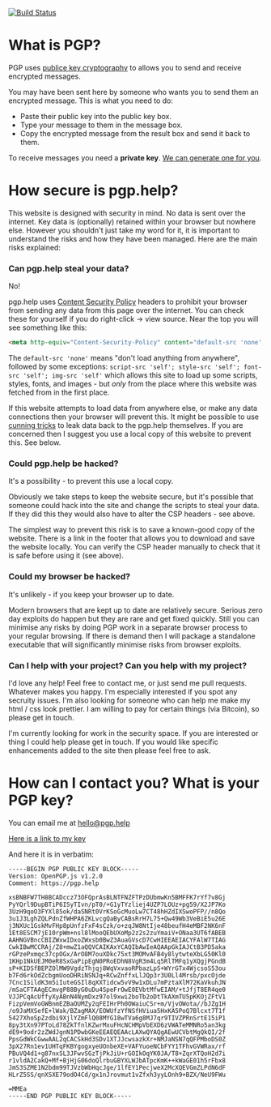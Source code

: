 [![Build Status](https://travis-ci.org/Gaff/pgp.help.svg?branch=master)](https://travis-ci.org/Gaff/pgp.help)


# What is PGP?

PGP uses [publice key cryptography](https://simple.wikipedia.org/wiki/Public-key_cryptography) to allows you to send and receive encrypted messages.

You may have been sent here by someone who wants you to send them an encrypted message. This is what you need to do:

* Paste their public key into the public key box.
* Type your message to them in the message box.
* Copy the encrypted message from the result box and send it back to them.

To receive messages you need a **private key**. [We can generate one for you](https://pgp.help/#/generate).

# How secure is pgp.help?

This website is designed with security in mind. No data is sent over the internet. Key data is (optionally) retained within your browser but nowhere else. However you shouldn't just take my word for it, it is important to understand the risks and how they have been managed. Here are the main risks explained:

### Can pgp.help steal your data?

No!

pgp.help uses [Content Security Policy]("http://www.html5rocks.com/en/tutorials/security/content-security-policy/") headers to prohibit your browser from sending any data from this page over the internet. You can check these for yourself if you do right-click -> view source. Near the top you will see something like this:

```html
<meta http-equiv="Content-Security-Policy" content="default-src 'none'; script-src 'self'; style-src 'self'; font-src 'self'; img-src 'self';">
```

The `default-src 'none'` means "don't load anything from anywhere", followed by some exceptions: `script-src 'self'; style-src 'self'; font-src 'self'; img-src 'self'` which allows this site to load up some scripts, styles, fonts, and images - but *only* from the place where this website was fetched from in the first place.

If this website attempts to load data from anywhere else, or make any data connections then your browser will prevent this. It might be possible to use [cunning tricks]("http://scarybeastsecurity.blogspot.co.uk/2009/12/generic-cross-browser-cross-domain.html") to leak data back to the pgp.help themselves. If you are concerned then I suggest you use a local copy of this website to prevent this. See below.

### Could pgp.help be hacked?

It's a possibility - to prevent this use a local copy.

Obviously we take steps to keep the website secure, but it's possible that someone could hack into the site and change the scripts to steal your data. If they did this they would also have to alter the CSP headers - see above.

The simplest way to prevent this risk is to save a known-good copy of the website. There is a link in the footer that allows you to download and save the website locally. You can verify the CSP header manually to check that it is safe before using it (see above).

### Could my browser be hacked?

It's unlikely - if you keep your browser up to date.

Modern browsers that are kept up to date are relatively secure. Serious zero day exploits do happen but they are rare and get fixed quickly. Still you can minimise any risks by doing
PGP work in a separate browser process to your regular browsing. If there is demand then I will package a standalone executable that will significantly minimise risks from browser exploits.

### Can I help with your project? Can you help with my project?

I'd love any help! Feel free to contact me, or just send me pull requests. Whatever makes you happy. I'm especially interested if you spot any secruity issues. I'm also looking for someone who can help me make my html / css look prettier. I am willing to pay for certain things (via Bitcoin), so please get in touch.

I'm currently looking for work in the security space. If you are interested or thing I could help please get in touch. If you would like specific enhancements added to the site then please feel free to ask.

# How can I contact you? What is your PGP key?

You can email me at hello@pgp.help

[Here is a link to my key](https://pgp.help/#/permalink?pgp=-----BEGIN%20PGP%20PUBLIC%20KEY%20BLOCK-----%0D%0AVersion:%20OpenPGP.js%20v1.2.0%0D%0AComment:%20https:%252F%252Fpgp.help%0D%0A%0D%0AxsBNBFW7TH8BCADccz73OFQprAsBLNTFNZFTPzDUbmwKn5BMFFK7rYf7v8Gj%0APyYQrl9DupBTiP6ISyTIvn%252FpT0%252F%2BG1yTYzliej4UZP7LOUz%2Bpg59%252FX2JP7Ko%0A3UzH9qoO3FYXl85ok%252FdaSNRt0VrKSoGcMuoLw7CT48hHZdIXSwoPFP%252F%252Fn8Qo%0A3u1J3LghZQLPdnZfWHPA6ZKLvcgQaByCABsRrH7L75%2BQw49Wb3VeBiE5u26E%0Aj3NXUc1GskMvFHp8pUnfzFxF4sCzk%252Fo%2BzqJW8NtIje48beufH4eMBF2NK6nF%0A1Et8ESCM7jE10rpWm%2Bnsl8lMooQEbUXoMp2z2s2zuYmaiV%2BONaa3UT6fABEB%0AAAHNGVBncCBIZWxwIDxoZWxsb0BwZ3AuaGVscD7CwHIEEAEIACYFAlW7TIAG%0ACwkIBwMCCRAj%252FZ8%2BmwZ1aQQVCAIKAxYCAQIbAwIeAQAApGkIAJCtB3PD5aka%0ArGPzePxmqc37cpOGx%252FArO8M7ouXDkc75xt3MOMvAFB4y8lytwteXbLG50Kl0%0A1KHp1NkUEJM0eR8SxGaPipEgN0PRoEDhN8VgR3m4Lq5RlTMFq1yXQgjPGndB%0AsP%2BKIDSfBEPZOlMW9VgdzThjqj8WqVxvaoRPbazLpS%2BWYrGTx4WjcsoS53ou%0Ab7Fd6rkOdZcbgmUooDHRiNSNJq%2BRCwZnffxLlJQp3r3U0Ll4Mrsb%252FpxcOjde%0A7Cnc1SildK3m5iIuteGSIl8qXXTidcw5vV9w1xDLu7mPztaXlM72KaVkuhJN%0A%252FmSaCFTAAgECmvgP88ByG0uDu4SpeFrOwE0EVbtMfwEIAM%252F%2BtJfjT8ER4qe0%0AVJJPCqAcUffyXyABnN4NymDxz97ol9xwi2boTb2oDtTkAXmTU5pKKOjZFtV1%0AFizpVemVoGWBnmEZBaOUMZy2qFEIHrPh0OWaiuCSr%2Bm%252FVjvOWota%252F%252FbJZg1H%0A%252Fo9JaMXSefE%2BlWak%252FBZagMAX%252FEOWUfzYfNSfHViua5HxKA5PoQ7Blcxt7T1f%0A5427XhoSpZzdbi9XjlYZmFlQ08MYG18wTVa6g8MJ7qr9TIVZPRnSrtE15iP1%0A8py3tXn97PToLd78ZkTfnlKZwrMxuFHcNCHMpVbEXD6zVWATeMMNRo5an3kg%0AdE9%2B9odr2zZWdJgnN1PDwbGKeEEAEQEAAcLAXwQYAQgAEwUCVbtMgQkQI%252F2f%0APpsGdWkCGwwAAL2qCACSkHd3SDv1XTJJcwsazkXr%2BNMJaNSN7qQFPMboDS0Z%0A3pX27Rn1ev1UHTqFKBYgogxyeUOnbeXE%2BVAFYuoeNCbFYY1TFhvGVWRax%252Frf%0APBuVQ4d1%2Bg87nxSL3JFwvSGzTjPkJiU%2BrGOIkOqYK0JA%252FT8%2BZqrXTQoH2d7i%0Ar1vldA2CakQ%2BMf%2BBjHjG06doQlrbuGBYXLWJbATpcKmK%2B%2BkWaGE01h5rFbx8%0AJmS3SZME1N2bdm99TJVzbWbHqcJge%252F1lfEY1PecjweX2McXQEVGmZLPdN6dF%0AHLrZ5SS%252FqnXSXE79odO4Cd%252Fgx1nJrovmut1vZfxh3yyLOnh9%2BBZX%252FNeU9FWu%0A%0D%0A%3DMMEa%0D%0A-----END%20PGP%20PUBLIC%20KEY%20BLOCK-----%0D%0A%0D%0A)

And here it is in verbatim:

```
-----BEGIN PGP PUBLIC KEY BLOCK-----
Version: OpenPGP.js v1.2.0
Comment: https://pgp.help

xsBNBFW7TH8BCADccz73OFQprAsBLNTFNZFTPzDUbmwKn5BMFFK7rYf7v8Gj
PyYQrl9DupBTiP6ISyTIvn/pT0/+G1yTYzliej4UZP7LOUz+pg59/X2JP7Ko
3UzH9qoO3FYXl85ok/daSNRt0VrKSoGcMuoLw7CT48hHZdIXSwoPFP//n8Qo
3u1J3LghZQLPdnZfWHPA6ZKLvcgQaByCABsRrH7L75+Qw49Wb3VeBiE5u26E
j3NXUc1GskMvFHp8pUnfzFxF4sCzk/o+zqJW8NtIje48beufH4eMBF2NK6nF
1Et8ESCM7jE10rpWm+nsl8lMooQEbUXoMp2z2s2zuYmaiV+ONaa3UT6fABEB
AAHNGVBncCBIZWxwIDxoZWxsb0BwZ3AuaGVscD7CwHIEEAEIACYFAlW7TIAG
CwkIBwMCCRAj/Z8+mwZ1aQQVCAIKAxYCAQIbAwIeAQAApGkIAJCtB3PD5aka
rGPzePxmqc37cpOGx/ArO8M7ouXDkc75xt3MOMvAFB4y8lytwteXbLG50Kl0
1KHp1NkUEJM0eR8SxGaPipEgN0PRoEDhN8VgR3m4Lq5RlTMFq1yXQgjPGndB
sP+KIDSfBEPZOlMW9VgdzThjqj8WqVxvaoRPbazLpS+WYrGTx4WjcsoS53ou
b7Fd6rkOdZcbgmUooDHRiNSNJq+RCwZnffxLlJQp3r3U0Ll4Mrsb/pxcOjde
7Cnc1SildK3m5iIuteGSIl8qXXTidcw5vV9w1xDLu7mPztaXlM72KaVkuhJN
/mSaCFTAAgECmvgP88ByG0uDu4SpeFrOwE0EVbtMfwEIAM/+tJfjT8ER4qe0
VJJPCqAcUffyXyABnN4NymDxz97ol9xwi2boTb2oDtTkAXmTU5pKKOjZFtV1
FizpVemVoGWBnmEZBaOUMZy2qFEIHrPh0OWaiuCSr+m/VjvOWota//bJZg1H
/o9JaMXSefE+lWak/BZagMAX/EOWUfzYfNSfHViua5HxKA5PoQ7Blcxt7T1f
5427XhoSpZzdbi9XjlYZmFlQ08MYG18wTVa6g8MJ7qr9TIVZPRnSrtE15iP1
8py3tXn97PToLd78ZkTfnlKZwrMxuFHcNCHMpVbEXD6zVWATeMMNRo5an3kg
dE9+9odr2zZWdJgnN1PDwbGKeEEAEQEAAcLAXwQYAQgAEwUCVbtMgQkQI/2f
PpsGdWkCGwwAAL2qCACSkHd3SDv1XTJJcwsazkXr+NMJaNSN7qQFPMboDS0Z
3pX27Rn1ev1UHTqFKBYgogxyeUOnbeXE+VAFYuoeNCbFYY1TFhvGVWRax/rf
PBuVQ4d1+g87nxSL3JFwvSGzTjPkJiU+rGOIkOqYK0JA/T8+ZqrXTQoH2d7i
r1vldA2CakQ+Mf+BjHjG06doQlrbuGBYXLWJbATpcKmK++kWaGE01h5rFbx8
JmS3SZME1N2bdm99TJVzbWbHqcJge/1lfEY1PecjweX2McXQEVGmZLPdN6dF
HLrZ5SS/qnXSXE79odO4Cd/gx1nJrovmut1vZfxh3yyLOnh9+BZX/NeU9FWu

=MMEa
-----END PGP PUBLIC KEY BLOCK-----

```
